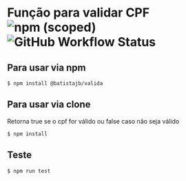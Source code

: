 # Função para validar CPF ![npm (scoped)](https://img.shields.io/npm/v/@batistajb/valida?label=version) ![GitHub Workflow Status](https://img.shields.io/github/workflow/status/batistajb/valida/Node.js%20CI?label=GitHub%20Actions&logo=github&style=plastic)



<h2>Para usar  via npm </h1>

```
$ npm install @batistajb/valida
```

<h2>Para usar  via clone </h1>


Retorna true se o cpf for válido ou false caso não seja válido

```
$ npm install
```

<h2>Teste</h2>

```
$ npm run test
```

